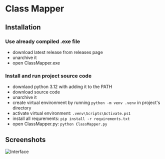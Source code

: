 # Class Mapper
## Installation
### Use already compiled .exe file
- download latest release from releases page
- unarchive it
- open ClassMapper.exe
### Install and run project source code
- downlaod python 3.12 with adding it to the PATH
- download source code
- unarchive it
- create virtual environment by running `python -m venv .venv` in project's directory
- activate virtual environment: `.venv\Scripts\Activate.ps1`
- install all requrements: `pip install -r requirements.txt`
- open ClassMapper.py: `python ClassMapper.py`

##  Screenshots
![Interface](https://github.com/user-attachments/assets/dbb79ec0-1386-4628-b067-f32def8f3e7a)
